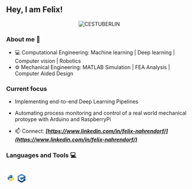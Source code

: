 ## Hey, I am Felix!

<!--
**FelixNahrendorf/FelixNahrendorf** is a ✨ _special_ ✨ repository because its `README.md` (this file) appears on your GitHub profile.

Here are some ideas to get you started:

- 🔭 I’m currently working on ...
- 🌱 I’m currently learning ...
- 👯 I’m looking to collaborate on ...
- 🤔 I’m looking for help with ...
- 💬 Ask me about ...
-  How to reach me: ...
- 😄 Pronouns: ...
- ⚡ Fun fact: ...
-->


<p align="center"><img src="https://www.static.tu.berlin/fileadmin/www/_processed_/8/a/csm_MSc_Computational_Engineering_Science_c5af07f8ff.jpg" alt="CESTUBERLIN" border="0"></p>


### About me :dart:

- 💻 Computational Engineering: Machine learning | Deep learning | Computer vision | Robotics
- ⚙️ Mechanical Engineering: MATLAB Simulation | FEA Analysis | Computer Aided Design

### Current focus

- Implementing end-to-end Deep Learning Pipelines
- Automating process monitoring and control of a real world mechanical protoype with Arduino and RaspberryPi

- 📫 Connect: **_[https://www.linkedin.com/in/felix-nahrendorf/](https://www.linkedin.com/in/felix-nahrendorf/)_**


### Languages and Tools :computer:

<br/>
<code><img height="25" src="https://raw.githubusercontent.com/github/explore/80688e429a7d4ef2fca1e82350fe8e3517d3494d/topics/python/python.png"></code>
<code><img height="25" src="https://raw.githubusercontent.com/github/explore/5c058a388828bb5fde0bcafd4bc867b5bb3f26f3/topics/cpp/cpp.png"></code>
<br/>
